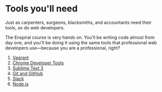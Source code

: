 # Tools you'll need

Just as carpenters, surgeons, blacksmiths, and accountants need their tools, so do web developers.

The Enspiral course is very hands on. You'll be writing code almost from day one, and you'll be doing it using the same tools that professional web developers use&mdash;because you are a professional, right?

1. [Vagrant](/2-tools/vagrant/)
2. [Chrome Developer Tools](/2-tools/chrome-dev-tools/)
2. [Sublime Text 3](/2-tools/sublime-text-3/)
2. [Git and GitHub](/2-tools/git-and-github/)
2. [Slack](/2-tools/slack/)
2. [Node.js](/2-tools/node/)

